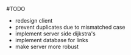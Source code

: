 #TODO
- redesign client
- prevent duplicates due to mismatched case
- implement server side dijkstra's
- implement database for links
- make server more robust
